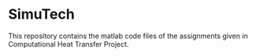# SimuTech
This repository contains the matlab code files of the assignments given in Computational Heat Transfer Project.
